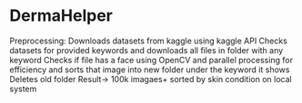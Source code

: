# DermaHelper

Preprocessing:
Downloads datasets from kaggle using kaggle API
Checks datasets for provided keywords and downloads all files in folder with any keyword
Checks if file has a face using OpenCV and parallel processing for efficiency and sorts that image into new folder under the keyword it shows
Deletes old folder
Result-> 100k imagaes+ sorted by skin condition on local system
